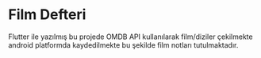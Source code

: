 # Film Defteri

Flutter ile yazılmış bu projede OMDB API kullanılarak film/diziler çekilmekte android platformda kaydedilmekte bu şekilde film notları tutulmaktadır.
